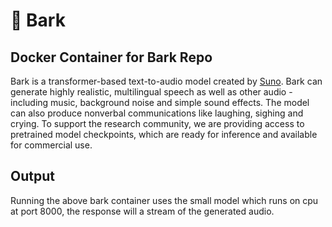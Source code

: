 # 🐶 Bark


## Docker Container for Bark Repo

Bark is a transformer-based text-to-audio model created by [Suno](https://suno.ai). Bark can generate highly realistic, multilingual speech as well as other audio - including music, background noise and simple sound effects. The model can also produce nonverbal communications like laughing, sighing and crying. To support the research community, we are providing access to pretrained model checkpoints, which are ready for inference and available for commercial use.

## Output

Running the above bark container uses the small model which runs on cpu at port 8000, the response will a stream of the generated audio.